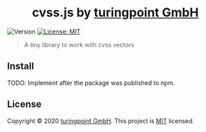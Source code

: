 <h1 align="center">cvss.js by <a href="https://turingpoint.eu" target="_blank">turingpoint GmbH</a></h1>
<p>
  <img alt="Version" src="https://img.shields.io/badge/version-1.0.0-blue.svg?cacheSeconds=2592000" />
  <a href="#" target="_blank">
    <img alt="License: MIT" src="https://img.shields.io/badge/License-MIT-yellow.svg" />
  </a>
</p>

> A tiny library to work with cvss vectors

## Install

TODO: Implement after the package was published to npm.

## License

Copyright © 2020 [turingpoint GmbH](https://turingpoint.eu).
This project is [MIT](LICENSE) licensed.
